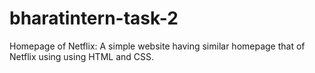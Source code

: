 # bharatintern-task-2
Homepage of Netflix: A simple website having similar homepage that of Netflix using using HTML and
CSS.
